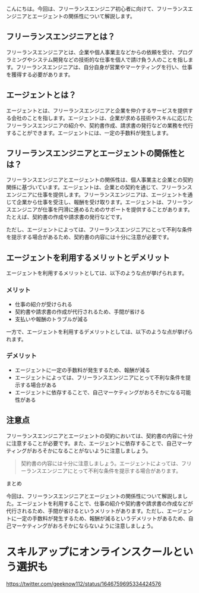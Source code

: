 <!--
title: フリーランスエンジニアとエージェントの関係性とは？
tags: フリーランスエンジニア,エージェント
id: 
private: false
-->

こんにちは。今回は、フリーランスエンジニア初心者に向けて、フリーランスエンジニアとエージェントの関係性について解説します。

## フリーランスエンジニアとは？

フリーランスエンジニアとは、企業や個人事業主などからの依頼を受け、プログラミングやシステム開発などの技術的な仕事を個人で請け負う人のことを指します。フリーランスエンジニアは、自分自身が営業やマーケティングを行い、仕事を獲得する必要があります。

## エージェントとは？

エージェントとは、フリーランスエンジニアと企業を仲介するサービスを提供する会社のことを指します。エージェントは、企業が求める技術やスキルに応じたフリーランスエンジニアの紹介や、契約書作成、請求書の発行などの業務を代行することができます。エージェントには、一定の手数料が発生します。

## フリーランスエンジニアとエージェントの関係性とは？

フリーランスエンジニアとエージェントの関係性は、個人事業主と企業との契約関係に基づいています。エージェントは、企業との契約を通じて、フリーランスエンジニアに仕事を提供します。フリーランスエンジニアは、エージェントを通じて企業から仕事を受注し、報酬を受け取ります。エージェントは、フリーランスエンジニアが仕事を円滑に進めるためのサポートを提供することがあります。たとえば、契約書の作成や請求書の発行などです。

ただし、エージェントによっては、フリーランスエンジニアにとって不利な条件を提示する場合があるため、契約書の内容には十分に注意が必要です。

## エージェントを利用するメリットとデメリット

エージェントを利用するメリットとしては、以下のような点が挙げられます。

### メリット

- 仕事の紹介が受けられる
- 契約書や請求書の作成が代行されるため、手間が省ける
- 支払いや報酬のトラブルが減る

一方で、エージェントを利用するデメリットとしては、以下のような点が挙げられます。

### デメリット

- エージェントに一定の手数料が発生するため、報酬が減る
- エージェントによっては、フリーランスエンジニアにとって不利な条件を提示する場合がある
- エージェントに依存することで、自己マーケティングがおろそかになる可能性がある

## 注意点

フリーランスエンジニアとエージェントの契約においては、契約書の内容に十分に注意することが必要です。また、エージェントに依存することで、自己マーケティングがおろそかになることがないように注意しましょう。

>契約書の内容には十分に注意しましょう。エージェントによっては、フリーランスエンジニアにとって不利な条件を提示する場合があります。

まとめ

今回は、フリーランスエンジニアとエージェントの関係性について解説しました。エージェントを利用することで、仕事の紹介や契約書や請求書の作成などが代行されるため、手間が省けるというメリットがあります。ただし、エージェントに一定の手数料が発生するため、報酬が減るというデメリットがあるため、自己マーケティングがおろそかにならないように注意しましょう。

# スキルアップにオンラインスクールという選択も
https://twitter.com/geeknow112/status/1646759695334424576

